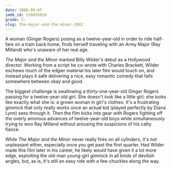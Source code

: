 ```yaml
---
date: 2008-09-07
imdb_id: tt0035019
grade: C-
slug: the-major-and-the-minor-1942
---
```


A woman (Ginger Rogers) posing as a twelve-year-old in order to ride half-fare on a train back home, finds herself traveling with an Army Major (Ray Milland) who's unaware of her real age.

_The Major and the Minor_ marked Billy Wilder's debut as a Hollywood director. Working from a script he co-wrote with Charles Brackett, Wilder eschews much of the edgier material his later film would touch on, and instead plays it safe delivering a nice, easy romantic comedy that falls somewhere between okay and good.

The biggest challenge is swallowing a thirty-one-year-old Ginger Rogers passing for a twelve-year-old girl. She doesn't look like a little girl; she looks like exactly what she is: a grown woman in girl's clothes. It's a frustrating gimmick that only really works once an actual kid (played perfectly by Diana Lynn) sees through it. _Then_ the film kicks into gear with Rogers fighting off the overly amorous advances of twelve-year-old boys while simultaneously trying to woo Ray Milland without arousing the suspicions of his catty fiancé.

While _The Major and the Minor_ never really fires on all cylinders, it's not unpleasant either, especially once you get past the first quarter. Had Wilder made this film later in his career, he likely would have given it a lot more edge, exploiting the old-man young-girl gimmick in all kinds of devilish angles, but, as is, it's still an easy ride with a few chuckles along the way.
